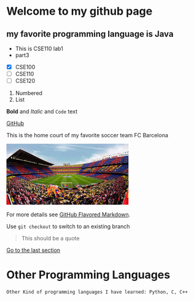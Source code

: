 # Welcome to my github page
## my favorite programming language is Java

- This is CSE110 lab1
- part3

- [x] CSE100
- [ ] CSE110
- [ ] CSE120
1. Numbered
2. List

**Bold** and _Italic_ and `Code` text

[GitHub](http://github.com)  

This is the home court of my favorite soccer team FC Barcelona

![CampNor](/campNor.jpg)


For more details see [GitHub Flavored Markdown](https://guides.github.com/features/mastering-markdown/).

Use `git checkout` to switch to an existing branch
>This should be a quote

[Go to the last section](#other-programming-languages)























# Other Programming Languages
```
Other Kind of programming languages I have learned: Python, C, C++

